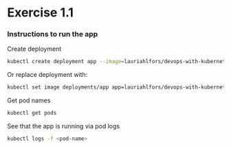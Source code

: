 # Exercise 1.1

### Instructions to run the app

Create deployment

```bash
kubectl create deployment app --image=lauriahlfors/devops-with-kubernetes:1.2
```

Or replace deployment with:

```bash
kubectl set image deployments/app app=lauriahlfors/devops-with-kubernetes:1.2
```

Get pod names

```bash
kubectl get pods
```

See that the app is running via pod logs

```bash
kubectl logs -f <pod-name>
```
